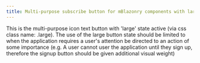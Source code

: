 ```yaml
---
title: Multi-purpose subscribe button for mBlazonry components with large state active
---
```


This is the multi-purpose icon text button with 'large' state active (via css class name: .large). The use of the large button state should be limited to when the application requires a user's attention be directed to an action of some importance (e.g. A user cannot user the application until they sign up, therefore the signup button should be given additional visual weight)